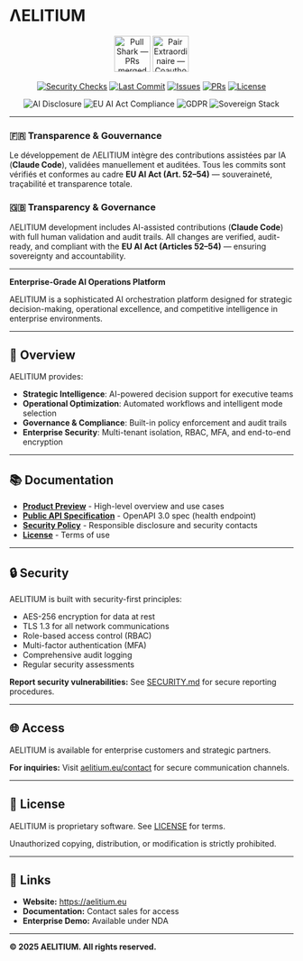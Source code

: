 # ΛELITIUM

<!-- Technical Trust Header -->

<p align="center">
  <img src="https://github.githubassets.com/images/modules/profile/achievements/pull-shark-default.png" height="64" title="Pull Shark — PRs merged">
  <img src="https://github.githubassets.com/images/modules/profile/achievements/pair-extraordinaire-default.png" height="64" title="Pair Extraordinaire — Coauthored commits">
</p>

<p align="center">
  <a href="https://github.com/aelitium-dev/aelitium-official-public/actions/workflows/security.yml"><img src="https://github.com/aelitium-dev/aelitium-official-public/actions/workflows/security.yml/badge.svg" alt="Security Checks"></a>
  <a href="https://github.com/aelitium-dev/aelitium-official-public/commits"><img src="https://img.shields.io/github/last-commit/aelitium-dev/aelitium-official-public" alt="Last Commit"></a>
  <a href="https://github.com/aelitium-dev/aelitium-official-public/issues"><img src="https://img.shields.io/github/issues/aelitium-dev/aelitium-official-public" alt="Issues"></a>
  <a href="https://github.com/aelitium-dev/aelitium-official-public/pulls"><img src="https://img.shields.io/github/issues-pr/aelitium-dev/aelitium-official-public" alt="PRs"></a>
  <a href="./LICENSE"><img src="https://img.shields.io/badge/License-Proprietary-red.svg" alt="License"></a>
</p>

<p align="center">
  <img src="https://img.shields.io/badge/AI_Assisted-Human_Validated-purple?style=for-the-badge" alt="AI Disclosure">
  <img src="https://img.shields.io/badge/EU_AI_Act-Ready-blue?style=for-the-badge" alt="EU AI Act Compliance">
  <img src="https://img.shields.io/badge/GDPR-Ready-green?style=for-the-badge" alt="GDPR">
  <img src="https://img.shields.io/badge/Sovereign_Mode-Active-black?style=for-the-badge" alt="Sovereign Stack">
</p>

---

### 🇫🇷 Transparence & Gouvernance

Le développement de ΛELITIUM intègre des contributions assistées par IA (**Claude Code**), validées manuellement et auditées.
Tous les commits sont vérifiés et conformes au cadre **EU AI Act (Art. 52–54)** — souveraineté, traçabilité et transparence totale.

### 🇬🇧 Transparency & Governance

ΛELITIUM development includes AI-assisted contributions (**Claude Code**) with full human validation and audit trails.
All changes are verified, audit-ready, and compliant with the **EU AI Act (Articles 52–54)** — ensuring sovereignty and accountability.

---

**Enterprise-Grade AI Operations Platform**

AELITIUM is a sophisticated AI orchestration platform designed for strategic decision-making, operational excellence, and competitive intelligence in enterprise environments.

---

## 🎯 Overview

AELITIUM provides:

- **Strategic Intelligence**: AI-powered decision support for executive teams
- **Operational Optimization**: Automated workflows and intelligent mode selection
- **Governance & Compliance**: Built-in policy enforcement and audit trails
- **Enterprise Security**: Multi-tenant isolation, RBAC, MFA, and end-to-end encryption

---

## 📚 Documentation

- **[Product Preview](AELITIUM_Product_Preview.pdf)** - High-level overview and use cases
- **[Public API Specification](OpenAPI-Public.json)** - OpenAPI 3.0 spec (health endpoint)
- **[Security Policy](SECURITY.md)** - Responsible disclosure and security contacts
- **[License](LICENSE)** - Terms of use

---

## 🔒 Security

AELITIUM is built with security-first principles:

- AES-256 encryption for data at rest
- TLS 1.3 for all network communications
- Role-based access control (RBAC)
- Multi-factor authentication (MFA)
- Comprehensive audit logging
- Regular security assessments

**Report security vulnerabilities:** See [SECURITY.md](SECURITY.md) for secure reporting procedures.

---

## 🌐 Access

AELITIUM is available for enterprise customers and strategic partners.

**For inquiries:** Visit [aelitium.eu/contact](https://aelitium.eu/contact) for secure communication channels.

---

## 📄 License

AELITIUM is proprietary software. See [LICENSE](LICENSE) for terms.

Unauthorized copying, distribution, or modification is strictly prohibited.

---

## 🔗 Links

- **Website:** https://aelitium.eu
- **Documentation:** Contact sales for access
- **Enterprise Demo:** Available under NDA

---

**© 2025 AELITIUM. All rights reserved.**
